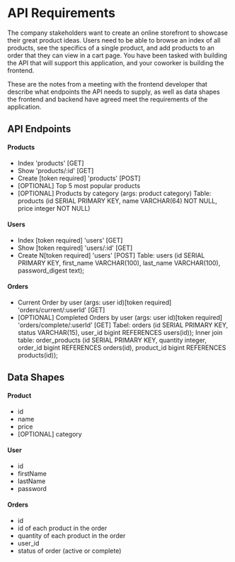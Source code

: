 # API Requirements
The company stakeholders want to create an online storefront to showcase their great product ideas. Users need to be able to browse an index of all products, see the specifics of a single product, and add products to an order that they can view in a cart page. You have been tasked with building the API that will support this application, and your coworker is building the frontend.

These are the notes from a meeting with the frontend developer that describe what endpoints the API needs to supply, as well as data shapes the frontend and backend have agreed meet the requirements of the application. 

## API Endpoints
#### Products
- Index 'products' [GET] 
- Show  'products/:id' [GET] 
- Create [token required]  'products' [POST] 
- [OPTIONAL] Top 5 most popular products 
- [OPTIONAL] Products by category (args: product category)
Table: products (id SERIAL PRIMARY KEY, name VARCHAR(64) NOT NULL, price integer NOT   NULL) 
#### Users
- Index [token required] 'users' [GET]
- Show [token required]  'users/:id' [GET]
- Create N[token required]  'users' [POST]
Table: users (id SERIAL PRIMARY KEY, first_name VARCHAR(100), last_name VARCHAR(100), password_digest text);
#### Orders
- Current Order by user (args: user id)[token required] 'orders/current/:userId' [GET]
- [OPTIONAL] Completed Orders by user (args: user id)[token required] 
'orders/complete/:userId' [GET]
Tabel: orders (id SERIAL PRIMARY KEY, status VARCHAR(15), user_id bigint REFERENCES users(id));
Inner join table: order_products (id SERIAL PRIMARY KEY, quantity integer, order_id bigint REFERENCES orders(id), product_id bigint REFERENCES products(id));
## Data Shapes
#### Product
-  id
- name
- price
- [OPTIONAL] category

#### User
- id
- firstName
- lastName
- password

#### Orders
- id
- id of each product in the order
- quantity of each product in the order
- user_id
- status of order (active or complete)

